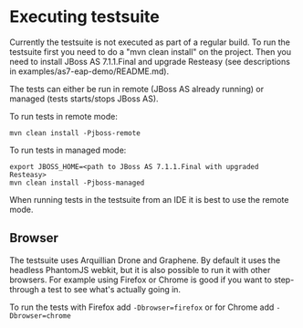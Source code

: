 Executing testsuite
===================

Currently the testsuite is not executed as part of a regular build. To run the testsuite first you need to do a "mvn clean install" on the project. Then you need to install JBoss AS 7.1.1.Final and upgrade Resteasy (see descriptions in examples/as7-eap-demo/README.md).

The tests can either be run in remote (JBoss AS already running) or managed (tests starts/stops JBoss AS).

To run tests in remote mode:

    mvn clean install -Pjboss-remote

To run tests in managed mode:

    export JBOSS_HOME=<path to JBoss AS 7.1.1.Final with upgraded Resteasy>
    mvn clean install -Pjboss-managed
    
When running tests in the testsuite from an IDE it is best to use the remote mode.

Browser
-------

The testsuite uses Arquillian Drone and Graphene. By default it uses the headless PhantomJS webkit, but it is also possible to run it with other browsers. For example using Firefox or Chrome is good if you want to step-through a test to see what's actually going in.

To run the tests with Firefox add `-Dbrowser=firefox` or for Chrome add `-Dbrowser=chrome`